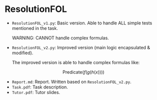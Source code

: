 # ResolutionFOL

- `ResolutionFOL_v1.py`: Basic version. Able to handle ALL simple tests mentioned in the task.

  WARNING: CANNOT handle complex formulas.

- `ResolutionFOL_v2.py`: Improved version (main logic encapsulated & modified). 

  The improved version is able to handle complex formulas like:

$$
\text{Predicate}(f(g(h(x))))
$$

- `Report.md`: Report. Written based on `ResolutionFOL_v2.py`.
- `Task.pdf`: Task description.
- `Tutor.pdf`: Tutor slides.
